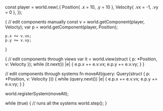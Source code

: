 const player = world.new(.{
    Position{ .x = 10, .y = 10 },
    Velocity{ .vx = -1, .vy = 0 },
});

{ // edit components manually
    const v = world.getComponent(player, Velocty);
    var p = world.getComponent(player, Position);

    p.x += v.vx;
    p.y += v.vy;
}

{ // edit components through views
    var it = world.view(struct { p: *Position, v: Velocity });
    while (it.next()) |e| {
        e.p.x += e.v.vx;
        e.p.y += e.v.vy;
    }
}

// edit components through systems
fn moveAll(query: Query(struct { p: *Position, v: Velocity })) {
    while (query.next()) |e| {
        e.p.x += e.v.vx;
        e.p.y += e.v.vy;
    }
}

world.registerSystem(moveAll);

while (true) {
    // runs all the systems
    world.step();
}

